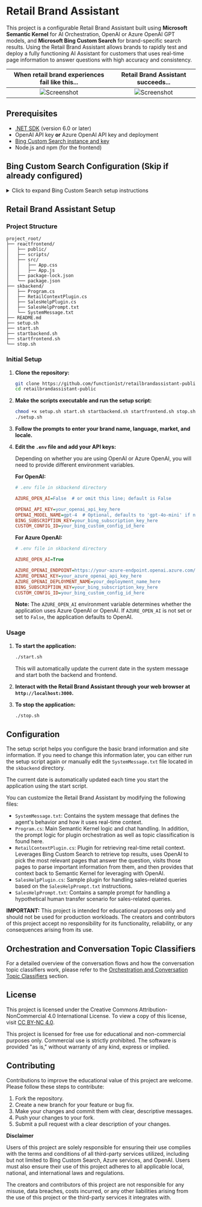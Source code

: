 # Retail Brand Assistant

This project is a configurable Retail Brand Assistant built using **Microsoft Semantic Kernel** for AI Orchestration, OpenAI or Azure OpenAI GPT models, and **Microsoft Bing Custom Search** for brand-specific search results. Using the Retail Brand Assistant allows brands to rapidly test and deploy a fully functioning AI Assistant for customers that uses real-time page information to answer questions with high accuracy and consistency.

| When retail brand experiences fail like this... | Retail Brand Assistant succeeds... |
|:-----------------------------------------------:|:----------------------------------:|
| ![Screenshot](https://github.com/function1st/retailbrandassistant-public/assets/129132283/43d368a7-f62c-4e0d-9bd8-76f1e2fe00a1) | ![Screenshot](https://github.com/function1st/retailbrandassistant-public/assets/129132283/ec8f3794-be92-43b3-9c0b-7ee35f23fc4e) |

## Prerequisites

- [.NET SDK](https://dotnet.microsoft.com/download) (version 6.0 or later)
- OpenAI API key **or** Azure OpenAI API key and deployment
- [Bing Custom Search instance and key](https://www.customsearch.ai/)
- Node.js and npm (for the frontend)

## Bing Custom Search Configuration (Skip if already configured)

<details>
  <summary>Click to expand Bing Custom Search setup instructions</summary>

### Bing Custom Search Prerequisites

1. **Microsoft Azure Account**: You need an Azure account to use Bing Custom Search. Sign up at [Azure](https://azure.microsoft.com/).

### Step 1: Create a Bing Custom Search Resource on Azure

1. Go to the [Azure portal](https://portal.azure.com/).
2. Click on **Create a resource**.
3. Search for **Bing Custom Search** and select it.
4. Click **Create**.
5. Fill in the required details:
   - Subscription: Your Azure subscription.
   - Resource group: Create a new one or use an existing one.
   - Name: A unique name for your resource.
   - Pricing tier: Choose a pricing tier that suits your needs.
   - Resource region: Select the region.
6. Click **Review + create** and then **Create**.

### Step 2: Access the Bing Custom Search UI

1. After the resource is created, go to the resource page.
2. Under **Resource Management**, click on **Custom Search Portal**. This will take you to the Bing Custom Search UI.

### Step 3: Add a Domain to Your Custom Search

1. In the Custom Search UI, click on **Create new custom search instance**.
2. Provide a name and description for your custom search instance.
3. Click **Create**.
4. Click on **Add a site to your search instance**.
5. Enter the domain or specific URLs you want to include in your custom search.
6. Click **Add**.

### Step 4: Customize Your Search Instance

1. After adding the domain, you can further customize your search instance by specifying:
   - **Domains and URLs**: Add multiple domains or specific URLs.
   - **Pinned Results**: Pin specific pages to the top of the search results.
   - **Block Certain Sites**: Exclude certain domains or URLs from search results.

### Step 5: Publish Your Custom Search Instance

1. Once you have added the necessary domains and customized your search instance, click on **Publish**.
2. Confirm the details and click **Publish** again to make your custom search instance live.

### Step 6: Retrieve API Key and Endpoint

1. Go back to the Azure portal, under your Bing Custom Search resource.
2. Under **Keys and Endpoint**, copy one of the keys and the endpoint URL. You will need these if you decide to access the custom search programmatically.

</details>

## Retail Brand Assistant Setup

### Project Structure

```
project_root/
├── reactfrontend/
│   ├── public/
│   ├── scripts/
│   ├── src/
│   │   ├── App.css
│   │   ├── App.js
│   ├── package-lock.json
│   └── package.json
├── skbackend/
│   ├── Program.cs
│   ├── RetailContextPlugin.cs
│   ├── SalesHelpPlugin.cs
│   ├── SalesHelpPrompt.txt
│   └── SystemMessage.txt
├── README.md
├── setup.sh
├── start.sh
├── startbackend.sh
├── startfrontend.sh
└── stop.sh
```

### Initial Setup

1. **Clone the repository:**

   ```bash
   git clone https://github.com/function1st/retailbrandassistant-public.git
   cd retailbrandassistant-public
   ```

2. **Make the scripts executable and run the setup script:**

   ```bash
   chmod +x setup.sh start.sh startbackend.sh startfrontend.sh stop.sh
   ./setup.sh
   ```

3. **Follow the prompts to enter your brand name, language, market, and locale.**

4. **Edit the `.env` file and add your API keys:**

   Depending on whether you are using OpenAI or Azure OpenAI, you will need to provide different environment variables.

   **For OpenAI:**

   ```ini
   # .env file in skbackend directory

   AZURE_OPEN_AI=False  # or omit this line; default is False

   OPENAI_API_KEY=your_openai_api_key_here
   OPENAI_MODEL_NAME=gpt-4  # Optional, defaults to 'gpt-4o-mini' if not set
   BING_SUBSCRIPTION_KEY=your_bing_subscription_key_here
   CUSTOM_CONFIG_ID=your_bing_custom_config_id_here
   ```

   **For Azure OpenAI:**

   ```ini
   # .env file in skbackend directory

   AZURE_OPEN_AI=True

   AZURE_OPENAI_ENDPOINT=https://your-azure-endpoint.openai.azure.com/
   AZURE_OPENAI_KEY=your_azure_openai_api_key_here
   AZURE_OPENAI_DEPLOYMENT_NAME=your_deployment_name_here
   BING_SUBSCRIPTION_KEY=your_bing_subscription_key_here
   CUSTOM_CONFIG_ID=your_bing_custom_config_id_here
   ```

   **Note:** The `AZURE_OPEN_AI` environment variable determines whether the application uses Azure OpenAI or OpenAI. If `AZURE_OPEN_AI` is not set or set to `False`, the application defaults to OpenAI.

### Usage

1. **To start the application:**

   ```bash
   ./start.sh
   ```

   This will automatically update the current date in the system message and start both the backend and frontend.

2. **Interact with the Retail Brand Assistant through your web browser at `http://localhost:3000`.**

3. **To stop the application:**

   ```bash
   ./stop.sh
   ```

## Configuration

The setup script helps you configure the basic brand information and site information. If you need to change this information later, you can either run the setup script again or manually edit the `SystemMessage.txt` file located in the `skbackend` directory.

The current date is automatically updated each time you start the application using the start script.

You can customize the Retail Brand Assistant by modifying the following files:

- `SystemMessage.txt`: Contains the system message that defines the agent's behavior and how it uses real-time context.
- `Program.cs`: Main Semantic Kernel logic and chat handling. In addition, the prompt logic for plugin orchestration as well as topic classification is found here.
- `RetailContextPlugin.cs`: Plugin for retrieving real-time retail context. Leverages Bing Custom Search to retrieve top results, uses OpenAI to pick the most relevant pages that answer the question, visits those pages to parse important information from them, and then provides that context back to Semantic Kernel for leveraging with OpenAI.
- `SalesHelpPlugin.cs`: Sample plugin for handling sales-related queries based on the `SalesHelpPrompt.txt` instructions.
- `SalesHelpPrompt.txt`: Contains a sample prompt for handling a hypothetical human transfer scenario for sales-related queries.

**IMPORTANT:** This project is intended for educational purposes only and should not be used for production workloads. The creators and contributors of this project accept no responsibility for its functionality, reliability, or any consequences arising from its use.

## Orchestration and Conversation Topic Classifiers

For a detailed overview of the conversation flows and how the conversation topic classifiers work, please refer to the [Orchestration and Conversation Topic Classifiers](#orchestration-and-conversation-topic-classifiers) section.

## License

This project is licensed under the Creative Commons Attribution-NonCommercial 4.0 International License. To view a copy of this license, visit [CC BY-NC 4.0](https://creativecommons.org/licenses/by-nc/4.0/).

This project is licensed for free use for educational and non-commercial purposes only. Commercial use is strictly prohibited. The software is provided "as is," without warranty of any kind, express or implied.

## Contributing

Contributions to improve the educational value of this project are welcome. Please follow these steps to contribute:

1. Fork the repository.
2. Create a new branch for your feature or bug fix.
3. Make your changes and commit them with clear, descriptive messages.
4. Push your changes to your fork.
5. Submit a pull request with a clear description of your changes.

**Disclaimer**

Users of this project are solely responsible for ensuring their use complies with the terms and conditions of all third-party services utilized, including but not limited to Bing Custom Search, Azure services, and OpenAI. Users must also ensure their use of this project adheres to all applicable local, national, and international laws and regulations.

The creators and contributors of this project are not responsible for any misuse, data breaches, costs incurred, or any other liabilities arising from the use of this project or the third-party services it integrates with.